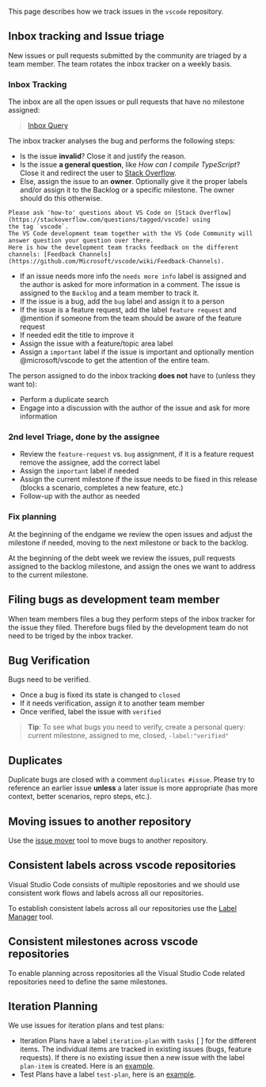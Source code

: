 This page describes how we track issues in the `vscode` repository.

## Inbox tracking and Issue triage
New issues or pull requests submitted by the community are triaged by a team member. The team rotates the inbox tracker on a weekly basis.

### Inbox Tracking
The inbox are all the open issues or pull requests that have no milestone assigned:

> [Inbox Query](https://github.com/Microsoft/vscode/issues?utf8=%E2%9C%93&q=is%3Aopen+no%3Aassignee+-label%3Afeature-request+)

The inbox tracker analyses the bug and performs the following steps:
- Is the issue **invalid**? Close it and justify the reason.
- Is the issue **a general question**, like *How can I compile TypeScript*? Close it and redirect the user to [Stack Overflow](http://stackoverflow.com/questions/tagged/vscode).
- Else, assign the issue to an **owner**. Optionally give it the proper labels and/or assign it to the Backlog or a specific milestone. The owner should do this otherwise.
```
Please ask 'how-to' questions about VS Code on [Stack Overflow](https://stackoverflow.com/questions/tagged/vscode) using
the tag `vscode`.
The VS Code development team together with the VS Code Community will answer question your question over there. 
Here is how the development team tracks feedback on the different channels: [Feedback Channels](https://github.com/Microsoft/vscode/wiki/Feedback-Channels).
```
- If an issue needs more info the `needs more info` label is assigned and the author is asked for more information in a comment. The issue is assigned to the `Backlog` and a team member to track it.
- If the issue is a bug, add the `bug` label and assign it to a person
- If the issue is a feature request, add the label `feature request` and @mention if someone from the team should be aware of the feature request
- If needed edit the title to improve it
- Assign the issue with a feature/topic area label
- Assign a `important` label if the issue is important and optionally mention @microsoft/vscode to get the attention of the entire team.

The person assigned to do the inbox tracking **does not** have to (unless they want to):
- Perform a duplicate search
- Engage into a discussion with the author of the issue and ask for more information

### 2nd level Triage, done by the assignee
- Review the `feature-request` vs. `bug` assignment, if it is a feature request remove the assignee, add the correct label
- Assign the `important` label if needed
- Assign the current milestone if the issue needs to be fixed in this release (blocks a scenario, completes a new feature, etc.) 
- Follow-up with the author as needed

### Fix planning
At the beginning of the endgame we review the open issues and adjust the milestone if needed, moving to the next milestone or back to the backlog.

At the beginning of the debt week we review the issues, pull requests assigned to the backlog milestone, and assign the ones we want to address to the current milestone.

## Filing bugs as development team member
When team members files a bug they perform steps of the inbox tracker for the issue they filed. Therefore bugs filed by the development team do not need to be triged by the inbox tracker.
 
## Bug Verification
Bugs need to be verified. 
- Once a bug is fixed its state is changed to `closed` 
- If it needs verification, assign it to another team member
- Once verified, label the issue with `verified`

> **Tip**: To see what bugs you need to verify, create a personal query: current milestone, assigned to me, closed, `-label:"verified"`

## Duplicates
Duplicate bugs are closed with a comment `duplicates #issue`. Please try to reference an earlier issue **unless** a later issue is more appropriate (has more context, better scenarios, repro steps, etc.).

## Moving issues to another repository
Use the [issue mover](https://github-issue-mover.appspot.com/) tool to move bugs to another repository.

## Consistent labels across vscode repositories

Visual Studio Code consists of multiple repositories and we should use consistent work flows and labels across all our repositories.

To establish consistent labels across all our repositories use the [Label Manager](http://www.dorukdestan.com/github-label-manager/) tool.

## Consistent milestones across vscode repositories

To enable planning across repositories all the Visual Studio Code related repositories need to define the same milestones.

## Iteration Planning
We use issues for iteration plans and test plans:
- Iteration Plans have a label `iteration-plan` with `tasks` [ ] for the different items. The individual items are tracked in existing issues (bugs, feature requests). If there is no existing issue then a new issue with the label `plan-item` is created. Here is an [example](https://github.com/Microsoft/vscode/issues/917).
- Test Plans have a label `test-plan`, here is an [example](https://github.com/Microsoft/vscode/issues/1096).
